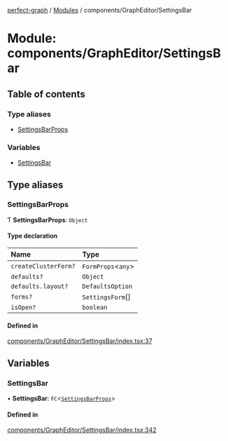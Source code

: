 [perfect-graph](../README.md) / [Modules](../modules.md) / components/GraphEditor/SettingsBar

# Module: components/GraphEditor/SettingsBar

## Table of contents

### Type aliases

- [SettingsBarProps](components_GraphEditor_SettingsBar.md#settingsbarprops)

### Variables

- [SettingsBar](components_GraphEditor_SettingsBar.md#settingsbar)

## Type aliases

### SettingsBarProps

Ƭ **SettingsBarProps**: `Object`

#### Type declaration

| Name | Type |
| :------ | :------ |
| `createClusterForm?` | `FormProps`<`any`\> |
| `defaults?` | `Object` |
| `defaults.layout?` | `DefaultsOption` |
| `forms?` | `SettingsForm`[] |
| `isOpen?` | `boolean` |

#### Defined in

[components/GraphEditor/SettingsBar/index.tsx:37](https://github.com/MaastrichtU-IDS/perfect-graph/blob/15648b3/src/components/GraphEditor/SettingsBar/index.tsx#L37)

## Variables

### SettingsBar

• **SettingsBar**: `FC`<[`SettingsBarProps`](components_GraphEditor_SettingsBar.md#settingsbarprops)\>

#### Defined in

[components/GraphEditor/SettingsBar/index.tsx:342](https://github.com/MaastrichtU-IDS/perfect-graph/blob/15648b3/src/components/GraphEditor/SettingsBar/index.tsx#L342)
